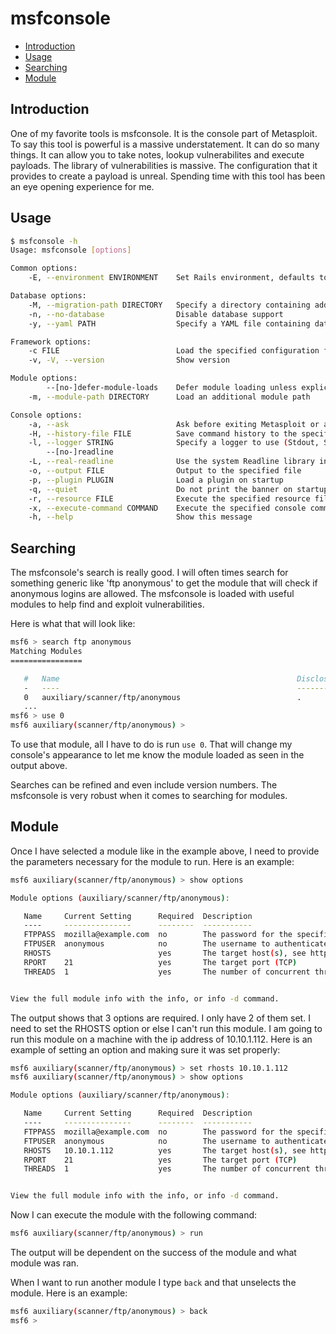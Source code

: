 # msfconsole

- [Introduction](#introduction)
- [Usage](#usage)
- [Searching](#searching)
- [Module](#module)

## Introduction

One of my favorite tools is msfconsole. It is the console part of Metasploit. To say this tool is powerful is a massive understatement. It can do so many things. It can allow you to take notes, lookup vulnerabilites and execute payloads. The library of vulnerabilities is massive. The configuration that it provides to create a payload is unreal. Spending time with this tool has been an eye opening experience for me.

## Usage

```bash
$ msfconsole -h
Usage: msfconsole [options]

Common options:
    -E, --environment ENVIRONMENT    Set Rails environment, defaults to RAIL_ENV environment variable or 'production'

Database options:
    -M, --migration-path DIRECTORY   Specify a directory containing additional DB migrations
    -n, --no-database                Disable database support
    -y, --yaml PATH                  Specify a YAML file containing database settings

Framework options:
    -c FILE                          Load the specified configuration file
    -v, -V, --version                Show version

Module options:
        --[no-]defer-module-loads    Defer module loading unless explicitly asked
    -m, --module-path DIRECTORY      Load an additional module path

Console options:
    -a, --ask                        Ask before exiting Metasploit or accept 'exit -y'
    -H, --history-file FILE          Save command history to the specified file
    -l, --logger STRING              Specify a logger to use (Stdout, StdoutWithoutTimestamps, TimestampColorlessFlatfile, Flatfile, Stderr)
        --[no-]readline
    -L, --real-readline              Use the system Readline library instead of RbReadline
    -o, --output FILE                Output to the specified file
    -p, --plugin PLUGIN              Load a plugin on startup
    -q, --quiet                      Do not print the banner on startup
    -r, --resource FILE              Execute the specified resource file (- for stdin)
    -x, --execute-command COMMAND    Execute the specified console commands (use ; for multiples)
    -h, --help                       Show this message
```

## Searching

The msfconsole's search is really good. I will often times search for something generic like 'ftp anonymous' to get the module that will check if anonymous logins are allowed. The msfconsole is loaded with useful modules to help find and exploit vulnerabilities.

Here is what that will look like:

```bash
msf6 > search ftp anonymous
Matching Modules
================

   #   Name                                                     Disclosure Date  Rank    Check  Description
   -   ----                                                     ---------------  ----    -----  -----------
   0   auxiliary/scanner/ftp/anonymous                          .                normal  No     Anonymous FTP Access Detection
   ...
msf6 > use 0
msf6 auxiliary(scanner/ftp/anonymous) > 
```

To use that module, all I have to do is run `use 0`. That will change my console's appearance to let me know the module loaded as seen in the output above.

Searches can be refined and even include version numbers. The msfconsole is very robust when it comes to searching for modules.

## Module

Once I have selected a module like in the example above, I need to provide the parameters necessary for the module to run. Here is an example:

```bash
msf6 auxiliary(scanner/ftp/anonymous) > show options

Module options (auxiliary/scanner/ftp/anonymous):

   Name     Current Setting      Required  Description
   ----     ---------------      --------  -----------
   FTPPASS  mozilla@example.com  no        The password for the specified username
   FTPUSER  anonymous            no        The username to authenticate as
   RHOSTS                        yes       The target host(s), see https://docs.metasploit.com/docs/using-metasploit/basics/using-metasploit.html
   RPORT    21                   yes       The target port (TCP)
   THREADS  1                    yes       The number of concurrent threads (max one per host)


View the full module info with the info, or info -d command.
```

The output shows that 3 options are required. I only have 2 of them set. I need to set the RHOSTS option or else I can't run this module. I am going to run this module on a machine with the ip address of 10.10.1.112. Here is an example of setting an option and making sure it was set properly:

```bash
msf6 auxiliary(scanner/ftp/anonymous) > set rhosts 10.10.1.112
msf6 auxiliary(scanner/ftp/anonymous) > show options

Module options (auxiliary/scanner/ftp/anonymous):

   Name     Current Setting      Required  Description
   ----     ---------------      --------  -----------
   FTPPASS  mozilla@example.com  no        The password for the specified username
   FTPUSER  anonymous            no        The username to authenticate as
   RHOSTS   10.10.1.112          yes       The target host(s), see https://docs.metasploit.com/docs/using-metasploit/basics/using-metasploit.html
   RPORT    21                   yes       The target port (TCP)
   THREADS  1                    yes       The number of concurrent threads (max one per host)


View the full module info with the info, or info -d command.
```

Now I can execute the module with the following command:

```bash
msf6 auxiliary(scanner/ftp/anonymous) > run
```

The output will be dependent on the success of the module and what module was ran.

When I want to run another module I type `back` and that unselects the module. Here is an example:

```bash
msf6 auxiliary(scanner/ftp/anonymous) > back
msf6 >
```

